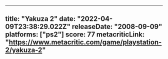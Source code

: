 
---
title: "Yakuza 2"
date: "2022-04-09T23:38:29.022Z"
releaseDate: "2008-09-09"
platforms: ["ps2"]
score: 77
metacriticLink: "https://www.metacritic.com/game/playstation-2/yakuza-2"
---
